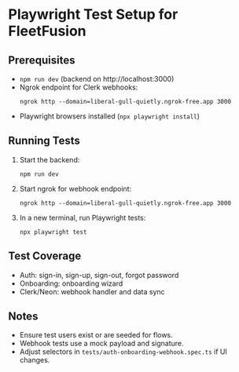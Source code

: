 # Playwright Test Setup for FleetFusion

## Prerequisites

- `npm run dev` (backend on http://localhost:3000)
- Ngrok endpoint for Clerk webhooks:
  ```
  ngrok http --domain=liberal-gull-quietly.ngrok-free.app 3000
  ```
- Playwright browsers installed (`npx playwright install`)

## Running Tests

1. Start the backend:
   ```
   npm run dev
   ```
2. Start ngrok for webhook endpoint:
   ```
   ngrok http --domain=liberal-gull-quietly.ngrok-free.app 3000
   ```
3. In a new terminal, run Playwright tests:
   ```
   npx playwright test
   ```

## Test Coverage

- Auth: sign-in, sign-up, sign-out, forgot password
- Onboarding: onboarding wizard
- Clerk/Neon: webhook handler and data sync

## Notes

- Ensure test users exist or are seeded for flows.
- Webhook tests use a mock payload and signature.
- Adjust selectors in `tests/auth-onboarding-webhook.spec.ts` if UI changes.
